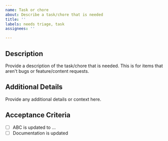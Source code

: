 ```yaml
---
name: Task or chore
about: Describe a task/chore that is needed
title: ''
labels: needs triage, task
assignees: ''

---
```


## Description

Provide a description of the task/chore that is needed. This is for items that aren't bugs or feature/content requests.

## Additional Details

Provide any additional details or context here.

## Acceptance Criteria

- [ ] ABC is updated to ...
- [ ] Documentation is updated
